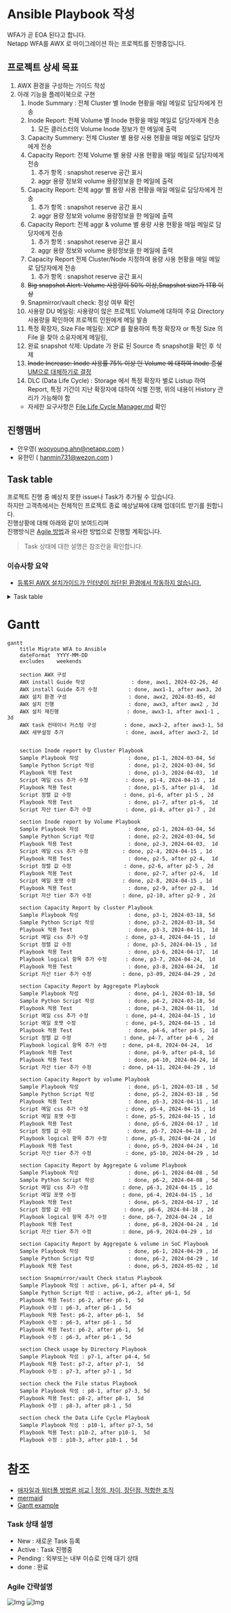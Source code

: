 # Ansible Playbook 작성
WFA가 곧 EOA 된다고 합니다.</br>
Netapp WFA를 AWX 로 마이그레이션 하는 프로젝트를 진행중입니다.

## 프로젝트 상세 목표
1. AWX 환경을 구성하는 가이드 작성
2. 아래 기능을 플레이북으로 구현
    1. Inode Summary : 전체 Cluster 별 Inode 현황을 매일 메일로 담당자에게 전송
    2. Inode Report: 전체 Volume 별 Inode 현황을 매일 메일로 담당자에게 전송
        1. 모든 클러스터의 Volume Inode 정보가 한 메일에 출력
    3. Capacity Summery: 전체 Cluster 별 용량 사용 현황을 매일 메일로 담당자에게 전송
    4. Capacity Report: 전체 Volume 별 용량 사용 현황을 매일 메일로 담당자에게 전송
        1. 추가 항목 : snapshot reserve 공간 표시
        2. aggr 용량 정보와 volume 용량정보을 한 메일에 출력
    5. Capacity Report: 전체 aggr 별 용량 사용 현황을 매일 메일로 담당자에게 전송
        1. 추가 항목 : snapshot reserve 공간 표시
        2. aggr 용량 정보와 volume 용량정보을 한 메일에 출력
    6. Capacity Report: 전체 aggr & volume 별 용량 사용 현황을 매일 메일로 담당자에게 전송
        1. 추가 항목 : snapshot reserve 공간 표시
        2. aggr 용량 정보와 volume 용량정보을 한 메일에 출력
    7. Capacity Report 전체 Cluster/Node 지정하여 용량 사용 현황을 매일 메일로 담당자에게 전송
        1. 추가 항목 : snapshot reserve 공간 표시
    8. ~~Big snapshot Alert: Volume 사용량이 50% 이상,Snapshot size가 1TB 이상~~
    9. Snapmirror/vault check: 정상 여부 확인
    10. 사용량 DU 메일링: 사용량이 많은 프로젝트 Volume에 대하여 주요 Directory 사용량을 확인하여 프로젝트 인원에게 메일 발송
    11. 특정 확장자, Size File 메일링: XCP 를 활용하여 특정 확장자 or 특정 Size 의 File 을 찾아 소유자에게 메일링, 
    12. 완료 snapshot 삭제: Update 가 완료 된 Source 측 snapshot을 확인 후 삭제
    13. ~~Inode Increase: Inode 사용률 75% 이상 인 Volume 에 대하여 Inode 증설~~</br> 
    [UM으로 대체하기로 결정](https://github.com/netappkr/NetAppCloudSolutionCenter/tree/master/py-RestAPI/Ontap/AIQUM%20Script)
    14. DLC (Data Life Cycle) : Storage 에서 특정 확장자 별로 Listup 하여 Report, 특정 기간이 지난 확장자에 대하여 식별 진행, 위의 내용이 History 관리가 가능해야 함
      - 자세한 요구사항은 [File Life Cycle Manager.md](./FileLifeCycleManager.md) 확인


## 진행맴버
- 안우영( wooyoung.ahn@netapp.com )
- 유한민 ( hanmin731@wezon.com )

## Task table
프로젝트 진행 중 예상치 못한 issue나 Task가 추가될 수 있습니다.</br>
하지만 고객측에서는 전체적인 프로젝트 종료 예상날짜에 대해 업데이트 받기를 원합니다.</br>
진행상황에 대해 아래와 같이 보여드리며 </br>
진행방식은 [Agile 방법](https://www.redhat.com/ko/topics/devops/what-is-agile-methodology)과 유사한 방법으로 진행할 계획입니다.

> Task 상태에 대한 설명은 참조란을 확인합니다.

### 이슈사항 요약
- [등록된 AWX 설치가이드가 인터넷이 차단된 환경에서 작동하지 않습니다.](https://github.com/netappkr/AnsiblePlaybook/issues/2)
<details>
<summary>Task table</summary>

|분류|Task|시작일자|종료일자|담당자|상태|산출물|주석|
|----|--- |  ---  |  ---  | ---  |---| ---- |---|
| AWX 구성                          | AWX 설치 가이드 작성           |2024-02-26|2024-02-29| 안우영 | done | [가이드 문서](../AWX/install/Readme.md) | --- |
| AWX 구성                          | AWX 설치 환경 구성             |2024-03-05|2024-03-08| 유한민 | done | --- | --- |
| AWX 구성                          | AWX 설치                      |2024-03-11|2024-03-13| 안우영,유한민 | done | ---  | 외부레포 이용 문제로 가이드 수정후 재시도 |
| AWX 구성                          | AWX 설치 가이드 추가 수정       |2024-03-14|2024-03-15| 안우영 | done | [가이드 문서](../AWX/install/install_with_out_internet.md) | --- |
| AWX 구성                          | AWX 설치 재진행                |2024-03-18|2024-03-20| 안우영,유한민 | done | 설치 완료  | --- |
| AWX 구성                          | AWX task 컨테이너 커스텀 구성   |2024-03-21|2024-03-27| 안우영 | done | [이슈](https://github.com/netappkr/AnsiblePlaybook/issues/3) 답변 완료   | --- |
| Inode report by Cluster Playbook | Sample Playbook 작성           |2024-03-04|2024-03-08| 안우영 | done | [Inode report by Cluster Playbook](./playbooks/GetInodebyCluster.yaml) | --- |
| Inode report by Cluster Playbook | Sample python script 작성      |2024-03-04|2024-03-08| 안우영 | done | [generate_table.py](./script/generate_table.py) | --- |
| Inode report by Cluster Playbook | Playbook 적용 Test             |2024-04-03|2024-04-05| 안우영,유한민 | done | --- | --- |
| Inode report by Volume Playbook  | Sample Playbook 작성           |2024-03-04|2024-03-08| 안우영 | done | [Inode report by Volume Playbook](./playbooks/GetInodebyVolume.yaml) | --- |
| Inode report by Volume Playbook  | Sample python script 작성      |2024-03-04|2024-03-08| 안우영 | done | [generate_table.py](./script/generate_table.py) | --- |
| Inode report by Volume Playbook  | Playbook 적용 Test             |2024-04-03|2024-04-05| 안우영,유한민 | active | --- | --- |
| Capacity Report by cluster Playbook | Sample Playbook 작성        |2024-03-18|2024-03-22| 안우영 | done | [Capacity Report by cluster Playbook](./playbooks/GetSpaceUsagebyCluster.yaml) | --- |
| Capacity Report by cluster Playbook  | Sample python script 작성  |2024-03-18|2024-03-22| 안우영 | done | [generate_table.py](./script/generate_table.py) | --- |
| Capacity Report by cluster Playbook  | Playbook 적용 Test         |2024-04-03|2024-04-05| 안우영,유한민 | done | --- |
| Capacity Report by cluster Playbook  | Playbook 수정              |2024-04-08|2024-04-09| 안우영 | done | --- | --- |
| Capacity Report by Volume Playbook | Sample Playbook 작성         |2024-03-18|2024-03-22| 안우영 | done | [Capacity Report by cluster Playbook](./playbooks/GetSpaceUsagebyCluster.yaml) | --- |
| Capacity Report by Volume Playbook  | Sample python script 작성   |2024-03-18|2024-03-22| 안우영 | done | [generate_table.py](./script/generate_table.py) | --- |
| Capacity Report by Volume Playbook  | Playbook 적용 Test          |2024-04-03|2024-04-05| 안우영,유한민 | done | --- | --- |
| Capacity Report by Volume Playbook  | Playbook 수정               |2024-04-08|2024-04-09| 안우영 | done | --- | --- |
| Snapmirror/vault Check status Playbook     | Playbook 수정               |2024-04-22|2024-04-27| 안우영 | active | [Snapmirror/vault Check status Playbook ](./playbooks/GetSnapmirrorStatus.yaml) | --- |


</details>

# Gantt
```mermaid
gantt
    title Migrate WFA to Ansible
    dateFormat  YYYY-MM-DD
    excludes    weekends

    section AWX 구성
    AWX install Guide 작성               : done, awx1, 2024-02-26, 4d
    AWX install Guide 추가 수정          : done, awx1-1, after awx3, 2d
    AWX 설치 환경 구성                    : done, awx2, 2024-03-05, 4d
    AWX 설치 진행                        : done, awx3, after awx2 , 3d
    AWX 설치 재진행                      : done, awx3-1, after awx1-1 , 3d
    AWX task 컨테이너 커스텀 구성         : done, awx3-2, after awx3-1, 5d
    AWX 세부설정 추가                    : done, awx4, after awx3-2, 1d
    

    section Inode report by Cluster Playbook
    Sample Playbook 작성                : done, p1-1, 2024-03-04, 5d
    Sample Python Script 작성           : done, p1-2, 2024-03-04, 5d
    Playbook 적용 Test                  : done, p1-3, 2024-04-03,  1d
    Script 메일 css 추가 수정            : done, p1-4, 2024-04-15 , 1d
    Playbook 적용 Test                  : done, p1-5, after p1-4,  1d
    Script 정렬 값 수정                 : done, p1-6, after p1-5 , 2d
    Playbook 적용 Test                  : done, p1-7, after p1-6,  1d
    Script 자산 tier 추가 수정           : done, p1-8, after p1-7 , 2d

    section Inode report by Volume Playbook
    Sample Playbook 작성                : done, p2-1, 2024-03-04, 5d
    Sample Python Script 작성           : done, p2-2, 2024-03-04, 5d
    Playbook 적용 Test                  : done, p2-3, 2024-04-03,  1d
    Script 메일 css 추가 수정           : done, p2-4, 2024-04-15 , 1d
    Playbook 적용 Test                  : done, p2-5, after p2-4,  1d
    Script 정렬 값 수정                 : done, p2-6, after p2-5 , 2d
    Playbook 적용 Test                  : done, p2-7, after p2-6,  1d
    Script 메일 포맷 수정               : done, p2-8, 2024-04-15 , 1d
    Playbook 적용 Test                  : done, p2-9, after p2-8,  1d
    Script 자산 tier 추가 수정          : done, p2-10, after p2-9 , 2d

    section Capacity Report by cluster Playbook
    Sample Playbook 작성                : done, p3-1, 2024-03-18, 5d
    Sample Python Script 작성           : done, p3-2, 2024-03-18, 5d
    Playbook 적용 Test                  : done, p3-3, 2024-04-11,  1d
    Script 메일 css 추가 수정            : done, p3-4, 2024-04-15 , 1d
    Script 정렬 값 수정                  : done, p3-5, 2024-04-15 , 1d
    Playbook 적용 Test                  : done, p3-6, 2024-04-17,  1d
    Playbook logical 항목 추가 수정      : done, p3-7, 2024-04-24,  1d
    Playbook 적용 Test                  : done, p3-8, 2024-04-24,  1d
    Script 자산 tier 추가 수정          : done, p3-09, 2024-04-29 , 2d

    section Capacity Report by Aggregate Playbook
    Sample Playbook 작성                : done, p4-1, 2024-03-18, 5d
    Sample Python Script 작성           : done, p4-2, 2024-03-18, 5d
    Playbook 적용 Test                  : done, p4-3, 2024-04-11,  1d
    Script 메일 css 추가 수정            : done, p4-4, 2024-04-15 , 1d
    Script 메일 포맷 수정                : done, p4-5, 2024-04-15 , 1d
    Playbook 적용 Test                  : done, p4-6, after p4-5,  1d
    Script 정렬 값 수정                 : done, p4-7, after p4-6 , 2d
    Playbook logical 항목 추가 수정     : done, p4-8, 2024-04-24,  1d
    Playbook 적용 Test                  : done, p4-9, after p4-8, 1d
    Playbook 적용 Test                  : done, p4-10, 2024-04-24, 1d
    Script 자산 tier 추가 수정          : done, p4-11, 2024-04-29 , 1d

    section Capacity Report by volume Playbook
    Sample Playbook 작성                : done, p5-1, 2024-03-18 , 5d
    Sample Python Script 작성           : done, p5-2, 2024-03-18 , 5d
    Playbook 적용 Test                  : done, p5-3, 2024-04-11 , 1d
    Script 메일 css 추가 수정            : done, p5-4, 2024-04-15 , 1d
    Script 메일 포맷 수정                : done, p5-5, 2024-04-15 , 1d
    Playbook 적용 Test                  : done, p5-6, 2024-04-17 , 1d
    Script 정렬 값 수정                  : done, p5-7, 2024-04-18 , 2d
    Playbook logical 항목 추가 수정      : done, p5-8, 2024-04-24 , 1d
    Playbook 적용 Test                  : done, p5-9, 2024-04-24 , 1d
    Script 자산 tier 추가 수정           : done, p5-10, 2024-04-29 , 1d

    section Capacity Report by Aggregate & volume Playbook
    Sample Playbook 작성                : done, p6-1, 2024-04-08 , 5d
    Sample Python Script 작성           : done, p6-2, 2024-04-08 , 5d
    Script 메일 css 추가 수정           : done, p6-3, 2024-04-15 , 1d
    Script 메일 포맷 수정               : done, p6-4, 2024-04-15 , 1d
    Playbook 적용 Test                  : done, p6-5, 2024-04-17 , 1d
    Script 정렬 값 수정                 : done, p6-6, 2024-04-18 , 2d
    Playbook logical 항목 추가 수정     : done, p6-7, 2024-04-24 , 1d
    Playbook 적용 Test                  : done, p6-8, 2024-04-24 , 1d
    Script 자산 tier 추가 수정          : done, p6-9, 2024-04-29 , 1d

    section Capacity Report by Aggregate & volume in SoC Playbook
    Sample Playbook 작성                : done, p6-1, 2024-04-29 , 1d
    Sample Python Script 작성           : done, p6-2, 2024-04-29 , 1d
    Playbook 적용 Test                  : done, p6-5, 2024-05-02 , 1d

    section Snapmirror/vault Check status Playbook
    Sample Playbook 작성 : active, p6-1, after p4-4, 5d
    Sample Python Script 작성 : active, p6-2, after p6-1, 5d
    Playbook 적용 Test: p6-2, after p6-1,  5d
    Playbook 수정 : p6-3, after p6-1 , 5d
    Playbook 적용 Test: p6-2, after p6-1,  5d
    Playbook 수정 : p6-3, after p6-1 , 5d
    Playbook 적용 Test: p6-2, after p6-1,  5d
    Playbook 수정 : p6-3, after p6-1 , 5d

    section Check usage by Directory Playbook
    Sample Playbook 작성 : p7-1, after p4-4, 5d
    Playbook 적용 Test: p7-2, after p7-1,  5d
    Playbook 수정 : p7-3, after p7-1 , 5d

    section check the File status Playbook
    Sample Playbook 작성 : p8-1, after p7-3, 5d
    Playbook 적용 Test: p8-2, after p8-1,  5d
    Playbook 수정 : p8-3, after p8-1 , 5d

    section check the Data Life Cycle Playbook
    Sample Playbook 작성 : p10-1, after p7-3, 5d
    Playbook 적용 Test: p10-2, after p10-1,  5d
    Playbook 수정 : p10-3, after p10-1 , 5d
```

# 참조
- [애자일과 워터폴 방법론 비교 | 정의, 차이, 장단점, 적합한 조직](https://www.codestates.com/blog/content/%EC%95%A0%EC%9E%90%EC%9D%BC%EB%B0%A9%EB%B2%95%EB%A1%A0-%EC%9B%8C%ED%84%B0%ED%8F%B4%EB%B0%A9%EB%B2%95%EB%A1%A0)
- [mermaid](https://mermaid.js.org/syntax/gantt.html)
- [Gantt example](https://github.com/mermaidjs/mermaidjs.github.io/blob/master/gantt.md)
### Task 상태 설명
- New : 새로운 Task 등록
- Active : Task 진행중
- Pending : 외부또는 내부 이슈로 인해 대기 상태
- done : 완료

### Agile 간략설명
![Img](./Images/애자일-방법론-정의-장점-단점-프로세스.webp)
![Img](./Images/애자일-방법론-워터폴-방법론-비교-차이점-장단점-특징-요구사항.webp)

